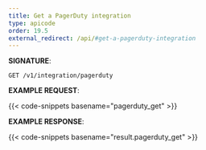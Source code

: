 ```yaml
---
title: Get a PagerDuty integration
type: apicode
order: 19.5
external_redirect: /api/#get-a-pagerduty-integration
---
```


**SIGNATURE**:

`GET /v1/integration/pagerduty`

**EXAMPLE REQUEST**:

{{< code-snippets basename="pagerduty_get" >}}

**EXAMPLE RESPONSE**:

{{< code-snippets basename="result.pagerduty_get" >}}
